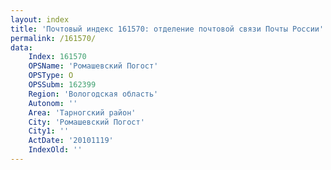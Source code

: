 ```yaml
---
layout: index
title: 'Почтовый индекс 161570: отделение почтовой связи Почты России'
permalink: /161570/
data:
    Index: 161570
    OPSName: 'Ромашевский Погост'
    OPSType: О
    OPSSubm: 162399
    Region: 'Вологодская область'
    Autonom: ''
    Area: 'Тарногский район'
    City: 'Ромашевский Погост'
    City1: ''
    ActDate: '20101119'
    IndexOld: ''
---
```

